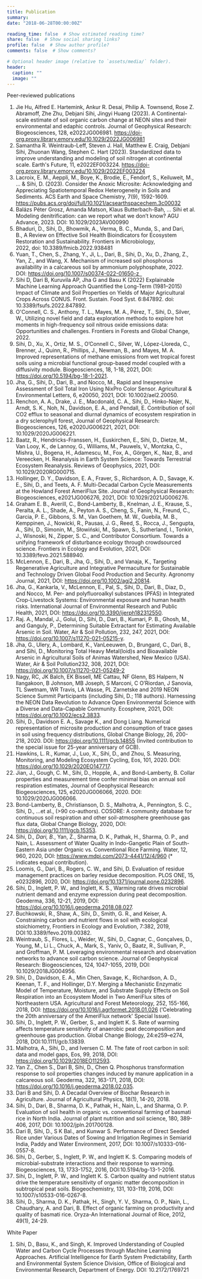 ```yaml
---
title: Publication
summary: 
date: "2018-06-28T00:00:00Z"

reading_time: false  # Show estimated reading time?
share: false  # Show social sharing links?
profile: false  # Show author profile?
comments: false  # Show comments?

# Optional header image (relative to `assets/media/` folder).
header:
  caption: ""
  image: ""
---
```


Peer-reviewed publications

1. Jie Hu,  Alfred E. Hartemink,  Ankur R. Desai,  Philip A. Townsend,  Rose Z. Abramoff,  Zhe Zhu,  Debjani Sihi,  Jingyi Huang (2023). A Continental-scale estimate of soil organic carbon change at NEON sites and their environmental and edaphic controls. Journal of Geophysical Research: Biogeosciences, 128, e2022JG006981. https://doi-org.proxy.library.emory.edu/10.1029/2022JG006981
1. Samantha R. Weintraub-Leff,  Steven J. Hall,  Matthew E. Craig,  Debjani Sihi,  Zhuonan Wang,  Stephen C. Hart (2023). Standardized data to improve understanding and modeling of soil nitrogen at continental scale. Earth's Future, 11, e2022EF003224. https://doi-org.proxy.library.emory.edu/10.1029/2022EF003224
2. Lacroix, E. M., Aeppli, M., Boye, K., Brodie, E., Fendorf, S., Keiluweit, M., ... & Sihi, D. (2023). Consider the Anoxic Microsite: Acknowledging and Appreciating Spatiotemporal Redox Heterogeneity in Soils and Sediments. ACS Earth and Space Chemistry, 7(9), 1592-1609. https://pubs.acs.org/doi/full/10.1021/acsearthspacechem.3c00032
3. Balázs Péter Grosz, Amanda Matson, Klaus Butterbach-Bah, … Sihi et al. Modeling denitrification: can we report what we don’t know? AGU Advance, 2023. DOI: 10.1029/2023AV000990 
1. Bhaduri, D., Sihi, D., Bhowmik, A., Verma, B. C., Munda, S., and Dari, B., A Review on Effective Soil Health Bioindicators for Ecosystem Restoration and Sustainability. Frontiers in Microbiology, 2022, doi: 10.3389/fmicb.2022.938481  
2. Yuan, T., Chen, S., Zhang, Y., Ji, L., Dari, B., Sihi, D., Xu, D., Zhang, Z., Yan, Z., and Wang, X. Mechanism of increased soil phosphorus availability in a calcareous soil by ammonium polyphosphate, 2022. DOI: https://doi.org/10.1007/s00374-022-01650-z  
1. Sihi D, Dari B, Kuruvila AP, Jha G and Basu K (2022) Explainable Machine Learning Approach Quantified the Long-Term (1981–2015) Impact of Climate and Soil Properties on Yields of Major Agricultural Crops Across CONUS. Front. Sustain. Food Syst. 6:847892. doi: 10.3389/fsufs.2022.847892.
1. O'Connell, C. S., Anthony, T. L., Mayes, M. A., Pérez, T., Sihi, D., Silver, W., Utilizing novel field and data exploration methods to explore hot moments in high-frequency soil nitrous oxide emissions data: Opportunities and challenges. Frontiers in Forests and Global Change, 2022.
2. Sihi, D., Xu, X., Ortiz, M. S., O’Connell C., Silver, W., López-Lloreda, C., Brenner, J., Quinn, R., Phillips, J., Newman, B., and Mayes, M. A. Improved representations of methane emissions from wet tropical forest soils using a microbial functional group-based model coupled with a diffusivity module. Biogeosciences, 18, 1-18, 2021, DOI: https://doi.org/10.5194/bg-18-1-2021.
3. Jha, G., Sihi, D., Dari, B., and Nocco, M., Rapid and Inexpensive Assessment of Soil Total Iron Using NixPro Color Sensor. Agricultural & Environmental Letters, 6, e20050, 2021, DOI: 10.1002/ael2.20050.
4. Renchon, A. A., Drake, J. E., Macdonald, C. A., Sihi, D., Hinko-Najer, N., Arndt, S. K., Noh, N., Davidson, E. A., and Pendall, E. Contribution of soil CO2 efflux to seasonal and diurnal dynamics of ecosystem respiration in a dry sclerophyll forest, Journal of Geophysical Research: Biogeosciences, 126, e2020JG006221, 2021, DOI: 10.1029/2020JG006221.
5. Baatz, R., Hendricks-Franssen, H., Euskirchen, E., Sihi, D., Dietze, M., Van Looy, K., de Lannoy, G., Williams, M., Pauwels, V., Montzka, C., Mishra, U., Bogena, H., Adamescu, M., Fox, A., Görgen, K., Naz, B., and Vereecken, H. Reanalysis in Earth System Science: Towards Terrestrial Ecosystem Reanalysis. Reviews of Geophysics, 2021, DOI: 10.1029/2020RG000715.
6. Hollinger, D. Y., Davidson, E. A., Fraver, S., Richardson, A. D., Savage, K. E., Sihi, D., and Teets, A. F. Multi-Decadal Carbon Cycle Measurements at the Howland Forest AmeriFlux Site. Journal of Geophysical Research: Biogeosciences, e2021JG006276, 2021, DOI: 10.1029/2021JG006276.
7. Graham E. B., Averill, C., Bond-Lamberty, B., Knelman, J. E., Krause, S., Peralta, A. L., Shade, A., Peyton A. S., Cheng, S., Fanin, N., Freund, C., Garcia, P. E., Gibbons, S. M., Van Goethem, M. W., Guebila, M. B., Kemppinen, J., Nowicki, R., Pausas, J. G., Reed, S., Rocca, J., Sengupta, A., Sihi, D., Simonin, M., Słowiński, M., Spawn, S., Sutherland, I., Tonkin, J., Wisnoski, N., Zipper, S. C., and Contributor Consortium. Towards a unifying framework of disturbance ecology through crowdsourced science. Frontiers in Ecology and Evolution, 2021, DOI: 10.3389/fevo.2021.588940.  
8. McLennon, E., Dari, B., Jha, G., Sihi, D., and Vanaja, K., Targeting Regenerative Agriculture and Integrative Permaculture for Sustainable and Technology Driven Global Food Production and Security. Agronomy Journal, 2021, DOI: https://doi.org/10.1002/agj2.20814.
9. Jha, G., Kankarla, V., McLennon, E., Pal, S., Sihi, D., Dari, B., Diaz, D., and Nocco, M. Per- and polyfluoroalkyl substances (PFAS) in Integrated Crop-Livestock Systems: Environmental exposure and human health risks. International Journal of Environmental Research and Public Health, 2021, DOI:  https://doi.org/10.3390/ijerph182312550.
10. Raj. A., Mandal, J., Golui, D., Sihi, D., Dari, B., Kumari, P. B., Ghosh, M., and Ganguly, P., Determining Suitable Extractant for Estimating Available Arsenic in Soil. Water, Air & Soil Pollution, 232, 247, 2021, DOI: https://doi.org/10.1007/s11270-021-05215-y.
11. Jha, G., Ulery, A., Lombard, K., VanLeeuwen, D., Brungard, C., Dari, B., and Sihi, D., Monitoring Total Heavy Metal(loid)s and Bioavailable Arsenic in Agricultural Soils of Animas Watershed, New Mexico (USA). Water, Air & Soil Pollution232, 308, 2021, DOI: https://doi.org/10.1007/s11270-021-05249-2
12. Nagy, RC, JK Balch, EK Bissell, ME Cattau, NF Glenn, BS Halpern, N Ilangakoon, B Johnson, MB Joseph, S Marconi, C O’Riordan, J Sanovia, TL Swetnam, WR Travis, LA Wasse, PL Zarnetske and 2019 NEON Science Summit Participants (including Sihi, D.; 118 authors). Harnessing the NEON Data Revolution to Advance Open Environmental Science with a Diverse and Data-Capable Community. Ecosphere, 2021, DOI: https://doi.org/10.1002/ecs2.3833.
13. Sihi, D., Davidson E. A., Savage K., and Dong Liang. Numerical representation of microsite production and consumption of trace gases in soil using frequency distributions, Global Change Biology, 26, 200-218, 2020. DOI: https://doi.org/10.1111/gcb.14855 (Invited contribution to the special issue for 25-year anniversary of GCB). 
14. Hawkins, L. R., Kumar, J., Luo, X., Sihi, D., and Zhou, S. Measuring, Monitoring, and Modeling Ecosystem Cycling, Eos, 101, 2020. DOI:  https://doi.org/10.1029/2020EO147717.
15. Jian, J., Gough, C. M., Sihi, D., Hopple, A., and Bond-Lamberty, B. Collar properties and measurement time confer minimal bias on annual soil respiration estimates, Journal of Geophysical Research: Biogeosciences, 125, e2020JG006066, 2020. DOI: 10.1029/2020JG006066. 
16. Bond-Lamberty, B., Christianson, D. S., Malhotra, A., Pennington, S. C., Sihi, D., …et al., (>90 co-authors). COSORE: A community database for continuous soil respiration and other soil-atmosphere greenhouse gas flux data, Global Change Biology, 2020, DOI: https://doi.org/10.1111/gcb.15353.
17. Sihi, D.*, Dari, B.*, Yan, Z., Sharma, D. K., Pathak, H., Sharma, O. P., and Nain, L. Assessment of Water Quality in Indo-Gangetic Plain of South-Eastern Asia under Organic vs. Conventional Rice Farming. Water, 12, 960, 2020, DOI: https://www.mdpi.com/2073-4441/12/4/960 (* indicates equal contribution).
18. Loomis, G., Dari, B., Rogers, C. W., and Sihi, D. Evaluation of residue management practices on barley residue decomposition. PLOS ONE, 15, e0232896, 2020, DOI: https://doi.org/10.1371/journal.pone.0232896.  
19. Sihi, D., Inglett, P. W., and Inglett, K. S., Warming rate drives microbial nutrient demand and enzyme expression during peat decomposition. Geoderma, 336, 12-21, 2019, DOI: https://doi.org/10.1016/j.geoderma.2018.08.027.  
20. Buchkowski, R., Shaw, A., Sihi, D., Smith, G. R., and Keiser, A. Constraining carbon and nutrient flows in soil with ecological stoichiometry, Frontiers in Ecology and Evolution, 7:382, 2019, DOI:10.3389/fevo.2019.00382.
21. Weintraub, S., Flores, L., Weider, W., Sihi, D., Cagnar, C., Gonçalves, D., Young, M., Li L., Chuck, A., Mark, S., Yaniv, O., Baatz, R., Sullivan, P., and Groffman, P. M. Leveraging environmental research and observation networks to advance soil carbon science. Journal of Geophysical Research: Biogeosciences, 124, 1047-1055, 2019, DOI: 10.1029/2018JG004956.
22. Sihi, D., Davidson, E. A., Min Chen, Savage, K., Richardson, A. D., Keenan, T. F., and Hollinger, D.Y.  Merging a Mechanistic Enzymatic Model of Temperature, Moisture, and Substrate Supply Effects on Soil Respiration into an Ecosystem Model in Two AmeriFlux sites of Northeastern USA. Agricultural and Forest Meteorology, 252, 155-166, 2018, DOI: https://doi.org/10.1016/j.agrformet.2018.01.026 (‘Celebrating the 20th anniversary of the AmeriFlux network' Special Issue).
23. Sihi, D., Inglett, P. W., Gerber, S., and Inglett K. S. Rate of warming affects temperature sensitivity of anaerobic peat decomposition and greenhouse gas production. Global Change Biology, 24:e259–e274, 2018, DOI:10.1111/gcb.13839.
24. Malhotra, A., Sihi, D., and Iversen C. M. The fate of root carbon in soil: data and model gaps, Eos, 99, 2018, DOI: https://doi.org/10.1029/2018EO112593.
25. Yan Z., Chen S., Dari B, Sihi, D., Chen Q. Phosphorus transformation response to soil properties changes induced by manure application in a calcareous soil. Geoderma, 322, 163-171, 2018, DOI: https://doi.org/10.1016/j.geoderma.2018.02.035.
26. Dari B and Sihi, D. A Decadal Overview of Biochar Research in Agriculture. Journal of Agricultural Physics, 18(1), 14-20, 2018.
27. Sihi, D., Dari, B., Sharma, D. K., Pathak, H., Nain, L., and Sharma, O. P. Evaluation of soil health in organic vs. conventional farming of basmati rice in North India. Journal of plant nutrition and soil science, 180, 389-406, 2017, DOI: 10.1002/jpln.201700128.
28. Dari B, Sihi, D., S K Bal., and Kunwar S. Performance of Direct Seeded Rice under Various Dates of Sowing and Irrigation Regimes in Semiarid India, Paddy and Water Environment, 2017, DOI: 10.1007/s10333-016-0557-8. 
29. Sihi, D., Gerber, S., Inglett, P. W., and Inglett K. S. Comparing models of microbial-substrate interactions and their response to warming. Biogeosciences, 13, 1733-1752, 2016, DOI:10.5194/bg-13-1-2016.
30. Sihi, D., Inglett, P. W., and Inglett K. S. Carbon quality and nutrient status drive the temperature sensitivity of organic matter decomposition in subtropical peat soils. Biogeochemistry, 131, 103-119, 2016, DOI: 10.1007/s10533-016-0267-8.
31. Sihi, D., Sharma, D. K., Pathak, H., Singh, Y. V., Sharma, O. P., Nain, L., Chaudhary, A. and Dari, B. Effect of organic farming on productivity and quality of basmati rice. Oryza-An International Journal of Rice, 2012, 49(1), 24-29.  

​​White Paper

1. Sihi, D., Basu, K., and Singh, K. Improved Understanding of Coupled Water and Carbon Cycle Processes through Machine Learning Approaches. Artificial Intelligence for Earth System Predictability, Earth and Environmental System Science Division, Office of Biological and Environmental Research, Department of Energy. DOI: 10.2172/1769721





